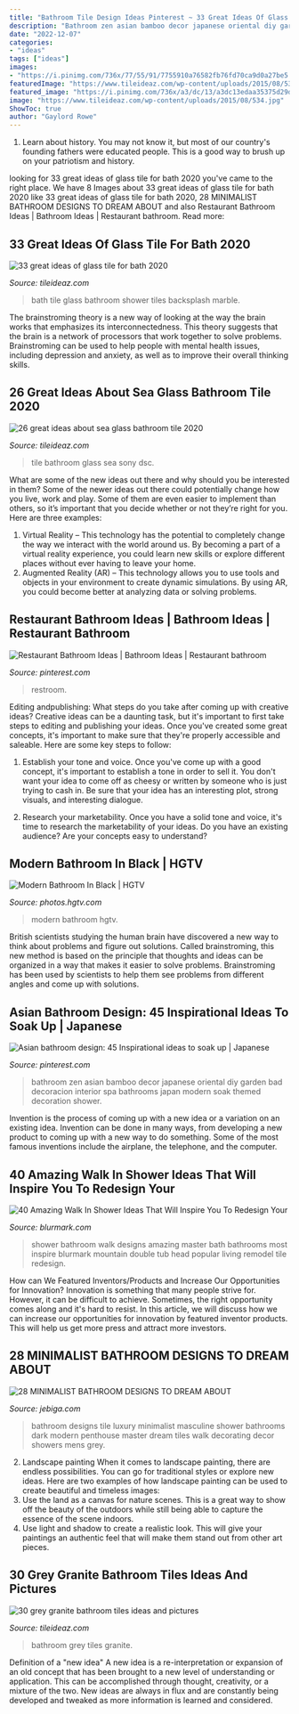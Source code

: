 ```yaml
---
title: "Bathroom Tile Design Ideas Pinterest ~ 33 Great Ideas Of Glass Tile For Bath 2020"
description: "Bathroom zen asian bamboo decor japanese oriental diy garden bad decoracion interior spa bathrooms japan modern soak themed decoration shower"
date: "2022-12-07"
categories:
- "ideas"
tags: ["ideas"]
images:
- "https://i.pinimg.com/736x/77/55/91/7755910a76582fb76fd70ca9d0a27be5.jpg"
featuredImage: "https://www.tileideaz.com/wp-content/uploads/2015/08/534.jpg"
featured_image: "https://i.pinimg.com/736x/a3/dc/13/a3dc13edaa35375d29d1e93d824766ec--asian-bathroom-zen-bathroom.jpg"
image: "https://www.tileideaz.com/wp-content/uploads/2015/08/534.jpg"
ShowToc: true
author: "Gaylord Rowe"
---
```



1) Learn about history. You may not know it, but most of our country's founding fathers were educated people. This is a good way to brush up on your patriotism and history. 

	

		
looking for 33 great ideas of glass tile for bath 2020 you've came to the right place. We have 8 Images about 33 great ideas of glass tile for bath 2020 like 33 great ideas of glass tile for bath 2020, 28 MINIMALIST BATHROOM DESIGNS TO DREAM ABOUT and also Restaurant Bathroom Ideas | Bathroom Ideas | Restaurant bathroom. Read more:
		
    
## 33 Great Ideas Of Glass Tile For Bath 2020

<img loading=lazy src="https://www.tileideaz.com/wp-content/uploads/2015/08/dgfbh.jpg" onerror="this.onerror=null;this.src='https://tse1.mm.bing.net/th?id=OIP.ia_gWiWjRMvh8b_Coki-agHaNM&amp;pid=15.1';" alt="33 great ideas of glass tile for bath 2020">

_Source: tileideaz.com_

>bath tile glass bathroom shower tiles backsplash marble. 

	

The brainstroming theory is a new way of looking at the way the brain works that emphasizes its interconnectedness. This theory suggests that the brain is a network of processors that work together to solve problems. Brainstroming can be used to help people with mental health issues, including depression and anxiety, as well as to improve their overall thinking skills.

    
## 26 Great Ideas About Sea Glass Bathroom Tile 2020

<img loading=lazy src="https://www.tileideaz.com/wp-content/uploads/2015/08/534.jpg" onerror="this.onerror=null;this.src='https://tse2.mm.bing.net/th?id=OIP.lTvNK87CeThHI-BF19dxtgHaFj&amp;pid=15.1';" alt="26 great ideas about sea glass bathroom tile 2020">

_Source: tileideaz.com_

>tile bathroom glass sea sony dsc. 

	

What are some of the new ideas out there and why should you be interested in them?
Some of the newer ideas out there could potentially change how you live, work and play. Some of them are even easier to implement than others, so it’s important that you decide whether or not they’re right for you. Here are three examples: 
1) Virtual Reality – This technology has the potential to completely change the way we interact with the world around us. By becoming a part of a virtual reality experience, you could learn new skills or explore different places without ever having to leave your home. 
2) Augmented Reality (AR) – This technology allows you to use tools and objects in your environment to create dynamic simulations. By using AR, you could become better at analyzing data or solving problems.

    
## Restaurant Bathroom Ideas | Bathroom Ideas | Restaurant Bathroom

<img loading=lazy src="https://i.pinimg.com/736x/77/55/91/7755910a76582fb76fd70ca9d0a27be5.jpg" onerror="this.onerror=null;this.src='https://tse4.mm.bing.net/th?id=OIP.niYMH7tSeSjiSqLtPM3S1wHaK4&amp;pid=15.1';" alt="Restaurant Bathroom Ideas | Bathroom Ideas | Restaurant bathroom">

_Source: pinterest.com_

>restroom. 

	

Editing andpublishing: What steps do you take after coming up with creative ideas?
Creative ideas can be a daunting task, but it's important to first take steps to editing and publishing your ideas. Once you've created some great concepts, it's important to make sure that they're properly accessible and saleable. Here are some key steps to follow:
1. Establish your tone and voice. Once you've come up with a good concept, it's important to establish a tone in order to sell it. You don't want your idea to come off as cheesy or written by someone who is just trying to cash in. Be sure that your idea has an interesting plot, strong visuals, and interesting dialogue.

2. Research your marketability. Once you have a solid tone and voice, it's time to research the marketability of your ideas. Do you have an existing audience? Are your concepts easy to understand?

    
## Modern Bathroom In Black | HGTV

<img loading=lazy src="https://hgtvhome.sndimg.com/content/dam/images/hgtv/fullset/2019/7/31/0/IO_Sarah-Stacey_Austin-Black-Wood_3.jpg.rend.hgtvcom.616.924.suffix/1564531376582.jpeg" onerror="this.onerror=null;this.src='https://tse4.mm.bing.net/th?id=OIP.KlxgnZyP_ZcYPSakMj9SwAHaLH&amp;pid=15.1';" alt="Modern Bathroom In Black | HGTV">

_Source: photos.hgtv.com_

>modern bathroom hgtv. 

	

British scientists studying the human brain have discovered a new way to think about problems and figure out solutions. Called brainstroming, this new method is based on the principle that thoughts and ideas can be organized in a way that makes it easier to solve problems. Brainstroming has been used by scientists to help them see problems from different angles and come up with solutions.

    
## Asian Bathroom Design: 45 Inspirational Ideas To Soak Up | Japanese

<img loading=lazy src="https://i.pinimg.com/736x/a3/dc/13/a3dc13edaa35375d29d1e93d824766ec--asian-bathroom-zen-bathroom.jpg" onerror="this.onerror=null;this.src='https://tse1.mm.bing.net/th?id=OIP.QpeEHRfEHvqcfXQUp2sDPAHaLG&amp;pid=15.1';" alt="Asian bathroom design: 45 Inspirational ideas to soak up | Japanese">

_Source: pinterest.com_

>bathroom zen asian bamboo decor japanese oriental diy garden bad decoracion interior spa bathrooms japan modern soak themed decoration shower. 

	

Invention is the process of coming up with a new idea or a variation on an existing idea. Invention can be done in many ways, from developing a new product to coming up with a new way to do something. Some of the most famous inventions include the airplane, the telephone, and the computer.

    
## 40 Amazing Walk In Shower Ideas That Will Inspire You To Redesign Your

<img loading=lazy src="http://www.blurmark.com/wp-content/uploads/2017/02/Ginormous-shower.jpg" onerror="this.onerror=null;this.src='https://tse3.mm.bing.net/th?id=OIP.JzAeUEwbqxS_fqgBdVyyKgHaLH&amp;pid=15.1';" alt="40 Amazing Walk In Shower Ideas That Will Inspire You To Redesign Your">

_Source: blurmark.com_

>shower bathroom walk designs amazing master bath bathrooms most inspire blurmark mountain double tub head popular living remodel tile redesign. 

	

How can We Featured Inventors/Products and Increase Our Opportunities for Innovation?
Innovation is something that many people strive for. However, it can be difficult to achieve. Sometimes, the right opportunity comes along and it's hard to resist. In this article, we will discuss how we can increase our opportunities for innovation by featured inventor products. This will help us get more press and attract more investors.

    
## 28 MINIMALIST BATHROOM DESIGNS TO DREAM ABOUT

<img loading=lazy src="http://www.jebiga.com/wp-content/uploads/2013/04/black-white-tile-luxury-bathroom.jpg" onerror="this.onerror=null;this.src='https://tse4.mm.bing.net/th?id=OIP.bbbyJUBiZft4f_IiVC-ObAHaLI&amp;pid=15.1';" alt="28 MINIMALIST BATHROOM DESIGNS TO DREAM ABOUT">

_Source: jebiga.com_

>bathroom designs tile luxury minimalist masculine shower bathrooms dark modern penthouse master dream tiles walk decorating decor showers mens grey. 

	

2. Landscape painting
When it comes to landscape painting, there are endless possibilities. You can go for traditional styles or explore new ideas. Here are two examples of how landscape painting can be used to create beautiful and timeless images: 
2. Use the land as a canvas for nature scenes. This is a great way to show off the beauty of the outdoors while still being able to capture the essence of the scene indoors.
3. Use light and shadow to create a realistic look. This will give your paintings an authentic feel that will make them stand out from other art pieces.

    
## 30 Grey Granite Bathroom Tiles Ideas And Pictures

<img loading=lazy src="http://www.tileideaz.com/wp-content/uploads/2015/08/0324.jpg" onerror="this.onerror=null;this.src='https://tse2.mm.bing.net/th?id=OIP.C5p4S5VVlTQ8PvZ6ux---QHaLH&amp;pid=15.1';" alt="30 grey granite bathroom tiles ideas and pictures">

_Source: tileideaz.com_

>bathroom grey tiles granite. 

	

Definition of a "new idea"
A new idea is a re-interpretation or expansion of an old concept that has been brought to a new level of understanding or application. This can be accomplished through thought, creativity, or a mixture of the two. New ideas are always in flux and are constantly being developed and tweaked as more information is learned and considered.

